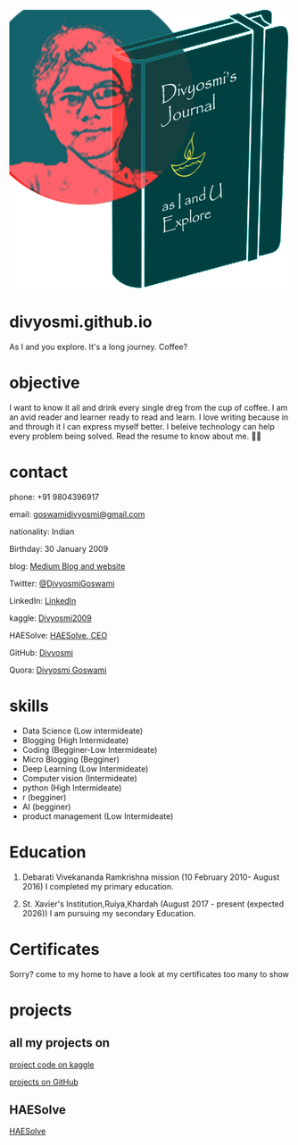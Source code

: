 ![alt text](https://github.com/Divyosmi/divyosmi.github.io/blob/Main/divyosmi.png)
# divyosmi.github.io
As I and you explore. It's a long journey. Coffee?
# objective
I want to know it all and drink every single dreg from the cup of coffee. I am an avid reader and learner ready to read and learn. I love writing because in and through it I can express myself better. I beleive technology can help every problem being solved. Read the resume to know about me. 🙂😇
# contact 

phone: +91 9804396917 

email: [goswamidivyosmi@gmail.com](https://mailto:goswamidivyosmi@gmail.com)

nationality: Indian 

Birthday: 30 January 2009

blog: [Medium Blog and website](divyosmi.medium.com)

Twitter: [@DivyosmiGoswami](https://twitter.com/DivyosmiGoswami)

LinkedIn: [LinkedIn](https://www.linkedin.com/m/in/divyosmi-goswami-123578202/)

kaggle: [Divyosmi2009](https://www.kaggle.com/divyosmi2009)

HAESolve: [HAESolve, CEO](https://sites.google.com/view/haesolve/)

GitHub: [Divyosmi](https://github.com/divyosmi)

Quora: [Divyosmi Goswami](quora.com/profile/Divyosmi-Goswami-1)

# skills 

* Data Science (Low intermideate)
* Blogging (High Intermideate)
* Coding (Begginer-Low Intermideate)
* Micro Blogging (Begginer)
* Deep Learning (Low Intermideate)
* Computer vision (Intermideate)
* python (High Intermideate)
* r (begginer)
* AI (begginer)
* product management (Low Intermideate)

# Education

1. Debarati Vivekananda Ramkrishna mission (10 February 2010- August 2016) 
I completed my primary education.

2. St. Xavier's Institution,Ruiya,Khardah (August 2017 - present (expected 2026)) 
I am pursuing my secondary Education.

# Certificates 
Sorry? come to my home to have a look at my certificates too many to show 

# projects 
## all my projects on 
[project code on kaggle](https://kaggle.com/divyosmi2009)

[projects on GitHub](https://github.com/Divyosmi)

## HAESolve
[HAESolve](https://sites.google.com/view/haesolve/haesolve)
